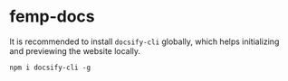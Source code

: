 # femp-docs

<p>It is recommended to install <code>docsify-cli</code> globally, which helps initializing and previewing the website locally.</p>

<pre v-pre="" data-lang="bash"><code class="lang-bash"><span class="token function">npm</span> i docsify-cli -g</code></pre>

